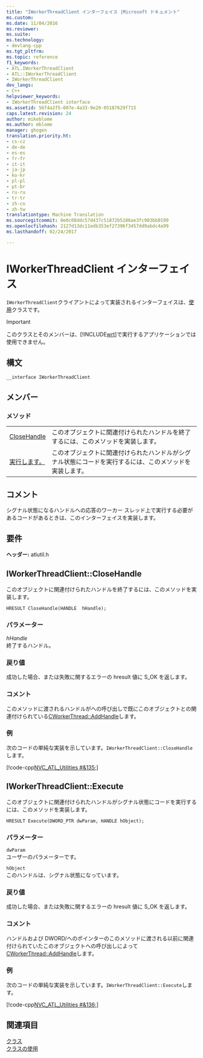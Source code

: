 ```yaml
---
title: "IWorkerThreadClient インターフェイス |Microsoft ドキュメント"
ms.custom: 
ms.date: 11/04/2016
ms.reviewer: 
ms.suite: 
ms.technology:
- devlang-cpp
ms.tgt_pltfrm: 
ms.topic: reference
f1_keywords:
- ATL.IWorkerThreadClient
- ATL::IWorkerThreadClient
- IWorkerThreadClient
dev_langs:
- C++
helpviewer_keywords:
- IWorkerThreadClient interface
ms.assetid: 56f4a2f5-007e-4a33-9e20-05187629f715
caps.latest.revision: 24
author: mikeblome
ms.author: mblome
manager: ghogen
translation.priority.ht:
- cs-cz
- de-de
- es-es
- fr-fr
- it-it
- ja-jp
- ko-kr
- pl-pl
- pt-br
- ru-ru
- tr-tr
- zh-cn
- zh-tw
translationtype: Machine Translation
ms.sourcegitcommit: 0e0c08ddc57d437c51872b5186ae3fc983bb0199
ms.openlocfilehash: 2127d13dc11edb353ef27396f3457dd9abdc4a99
ms.lasthandoff: 02/24/2017

---
```

# <a name="iworkerthreadclient-interface"></a>IWorkerThreadClient インターフェイス
`IWorkerThreadClient`クライアントによって実装されるインターフェイスは、[使用](../../atl/reference/cworkerthread-class.md)クラスです。  
  
> [!IMPORTANT]
>  このクラスとそのメンバーは、[!INCLUDE[wrt](../../atl/reference/includes/wrt_md.md)]で実行するアプリケーションでは使用できません。  
  
## <a name="syntax"></a>構文  
  
```
__interface IWorkerThreadClient
```  
  
## <a name="members"></a>メンバー  
  
### <a name="methods"></a>メソッド  
  
|||  
|-|-|  
|[CloseHandle](#closehandle)|このオブジェクトに関連付けられたハンドルを終了するには、このメソッドを実装します。|  
|[実行します。](#execute)|このオブジェクトに関連付けられたハンドルがシグナル状態にコードを実行するには、このメソッドを実装します。|  
  
## <a name="remarks"></a>コメント  
 シグナル状態になるハンドルへの応答のワーカー スレッド上で実行する必要があるコードがあるときは、このインターフェイスを実装します。  
  
## <a name="requirements"></a>要件  
 **ヘッダー:** atlutil.h  
  
##  <a name="a-nameclosehandlea--iworkerthreadclientclosehandle"></a><a name="closehandle"></a>IWorkerThreadClient::CloseHandle  
 このオブジェクトに関連付けられたハンドルを終了するには、このメソッドを実装します。  
  
```
HRESULT CloseHandle(HANDLE  hHandle);
```  
  
### <a name="parameters"></a>パラメーター  
 *hHandle*  
 終了するハンドル。  
  
### <a name="return-value"></a>戻り値  
 成功した場合、または失敗に関するエラーの hresult 値に S_OK を返します。  
  
### <a name="remarks"></a>コメント  
 このメソッドに渡されるハンドルがへの呼び出しで既にこのオブジェクトとの関連付けられている[CWorkerThread::AddHandle](../../atl/reference/cworkerthread-class.md#addhandle)します。  
  
### <a name="example"></a>例  
 次のコードの単純な実装を示しています。`IWorkerThreadClient::CloseHandle`します。  
  
 [!code-cpp[NVC_ATL_Utilities #&135;](../../atl/codesnippet/cpp/iworkerthreadclient-interface_1.cpp)]  
  
##  <a name="a-nameexecutea--iworkerthreadclientexecute"></a><a name="execute"></a>IWorkerThreadClient::Execute  
 このオブジェクトに関連付けられたハンドルがシグナル状態にコードを実行するには、このメソッドを実装します。  
  
```
HRESULT Execute(DWORD_PTR dwParam, HANDLE hObject);
```  
  
### <a name="parameters"></a>パラメーター  
 `dwParam`  
 ユーザーのパラメーターです。  
  
 `hObject`  
 このハンドルは、シグナル状態になっています。  
  
### <a name="return-value"></a>戻り値  
 成功した場合、または失敗に関するエラーの hresult 値に S_OK を返します。  
  
### <a name="remarks"></a>コメント  
 ハンドルおよび DWORD/へのポインターのこのメソッドに渡される以前に関連付けられていたこのオブジェクトへの呼び出しによって[CWorkerThread::AddHandle](../../atl/reference/cworkerthread-class.md#addhandle)します。  
  
### <a name="example"></a>例  
 次のコードの単純な実装を示しています。`IWorkerThreadClient::Execute`します。  
  
 [!code-cpp[NVC_ATL_Utilities #&136;](../../atl/codesnippet/cpp/iworkerthreadclient-interface_2.cpp)]  
  
## <a name="see-also"></a>関連項目  
 [クラス](../../atl/reference/atl-classes.md)   
 [クラスの使用](../../atl/reference/cworkerthread-class.md)

